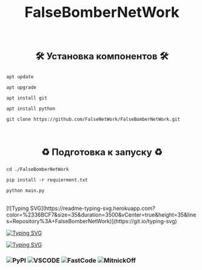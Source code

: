 <h1 align="center", style="font-size: 38px; font-weight: bold;">FalseBomberNetWork</h1>
<br/>
<h3 align="center", style="font-size: 24px">🛠 Установка компонентов 🛠</h3>

	apt update

	apt upgrade

	apt install git

    apt install python

	git clone https://github.com/FalseNetWork/FalseBomberNetWork.git
<br/>
<h3 align="center", style="font-size: 24px">♻️ Подготовка к запуску ♻️</h3>

    cd ./FalseBomberNetWork

    pip install -r requierment.txt

    python main.py
<br/>
[![Typing SVG](https://readme-typing-svg.herokuapp.com?color=%2336BCF7&size=35&duration=3500&vCenter=true&height=35&lines=Repository%3A+FalseBomberNetWork)](https://git.io/typing-svg)

[![Typing SVG](https://readme-typing-svg.herokuapp.com?color=%2336BCF7&size=35&duration=3500&vCenter=true&height=35&lines=Name%3A+FalseNetWork)](https://git.io/typing-svg)

[![Typing SVG](https://readme-typing-svg.herokuapp.com?color=%2336BCF7&size=35&duration=3500&vCenter=true&height=35&lines=System%3A+All)](https://git.io/typing-svg)

### ![PyPI](https://img.shields.io/pypi/v/tkinter-page?color=orange&label=Tkinter%20%7C%20python%203.10&style=plastic) ![VSCODE](https://img.shields.io/static/v1?label=VSCODE&message=Code&color=<COLOR>) ![FastCode](https://img.shields.io/badge/Fast-Code-blue) ![MitnickOff](https://img.shields.io/badge/Mitnick-Off-blueviolet)
